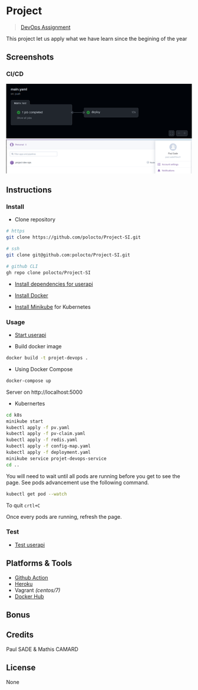 # Project
>[DevOps Assignment](https://github.com/adaltas/ece-devops-2021-fall/blob/master/PROJECT.md)

This project let us apply what we have learn since the begining of the year

## Screenshots
### CI/CD
![Github Action](./img/githubAction.png)
![Heroku Integration](./img/heroku.png)


## Instructions
### Install
- Clone repository
```sh
# https
git clone https://github.com/polocto/Project-SI.git
```
```sh
# ssh
git clone git@github.com:polocto/Project-SI.git
```
```sh
# github CLI
gh repo clone polocto/Project-SI
```
- [Install dependencies for userapi](./userapi/README.md#installation)

- [Install Docker](https://www.docker.com/get-started)

- [Install Minikube](https://minikube.sigs.k8s.io/docs/start/) for Kubernetes


### Usage
- [Start userapi](./userapi/README.md#usage)

- Build docker image

```sh
docker build -t projet-devops .
```

- Using Docker Compose

```sh
docker-compose up
```
Server on http://localhost:5000

- Kubernertes

```sh
cd k8s
minikube start
kubectl apply -f pv.yaml
kubectl apply -f pv-claim.yaml
kubectl apply -f redis.yaml
kubectl apply -f config-map.yaml
kubectl apply -f deployment.yaml
minikube service projet-devops-service
cd ..
```

You will need to wait until all pods are running before you get to see the page.
See pods advancement use the following command.

```sh
kubectl get pod --watch
```

To quit `crtl+C`

Once every pods are running, refresh the page.


### Test
- [Test userapi](./userapi/README.md#testing)

## Platforms & Tools
- [Github Action](https://github.com/polocto/Project-SI/actions)
- [Heroku](https://dashboard.heroku.com/apps)
- Vagrant *(centos/7)*
- [Docker Hub](https://hub.docker.com)

## Bonus

## Credits
Paul SADE & Mathis CAMARD

## License
None
